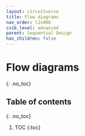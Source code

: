 ```yaml
---
layout: circuitverse
title: Flow diagrams
nav_order: l2s000
cvib_level: advanced
parent: Sequential Design
has_children: false
---
```


# Flow diagrams
{: .no_toc}

## Table of contents
{: .no_toc}

1. TOC
{:toc}
